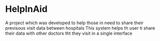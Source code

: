 # HelpInAid

A project which was developed to help those in need to share their previsous visit data between hospitals
This system helps th user ti share their data with other doctors tht they visit in a single interface

